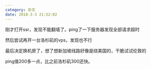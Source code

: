```yaml
---
category: 杂文
date: 2018-3-3 21:52:02
---
```


刚才打开ssr，发现不能翻墙了。ping了一下服务器发现全部请求超时

然后尝试再开一台洛杉矶的vps，发现也不行

最后决定换机房了，想了想新加坡线路好像是绕美国的，干脆试试伦敦的

ping值200多一点，比之前洛杉矶300还快。
